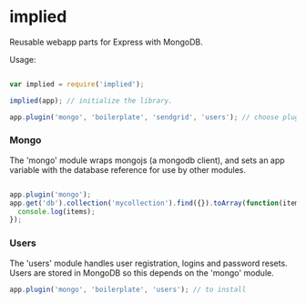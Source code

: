 implied
=======

Reusable webapp parts for Express with MongoDB.

Usage:

```javascript

var implied = require('implied');

implied(app); // initialize the library.

app.plugin('mongo', 'boilerplate', 'sendgrid', 'users'); // choose plugins you want in dependency order. Currently many things depend on 'mongo'.

```

### Mongo

The 'mongo' module wraps mongojs (a mongodb client), and sets an app variable with the database reference for use by other modules.

```javascript

app.plugin('mongo');
app.get('db').collection('mycollection').find({}).toArray(function(items){
  console.log(items);
});

```

### Users

The 'users' module handles user registration, logins and password resets. Users are stored in MongoDB so this depends on the 'mongo' module.

```javascript
app.plugin('mongo', 'boilerplate', 'users'); // to install
```

